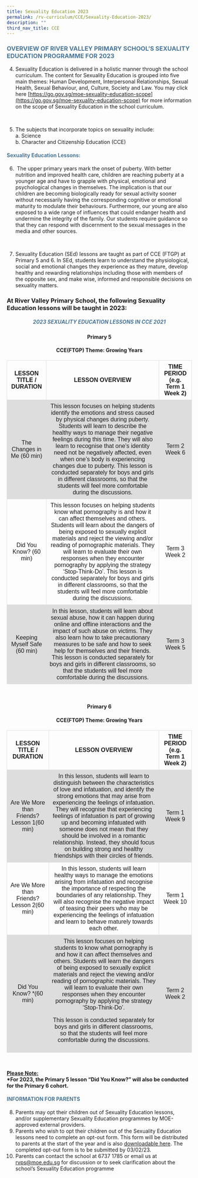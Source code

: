 ```yaml
---
title: Sexuality Education 2023
permalink: /rv-curriculum/CCE/Sexuality-Education-2023/
description: ""
third_nav_title: CCE
---
```

### <font color="49759A"> OVERVIEW OF RIVER VALLEY PRIMARY SCHOOL’S SEXUALITY EDUCATION PROGRAMME FOR 2023 </font>

4.	Sexuality Education is delivered in a holistic manner through the school curriculum. The content for Sexuality Education is grouped into five main themes: Human Development, Interpersonal Relationships, Sexual Health, Sexual Behaviour, and, Culture, Society and Law. You may click here [https://go.gov.sg/moe-sexuality-education-scope](https://go.gov.sg/moe-sexuality-education-scope) for more information on the scope of Sexuality Education in the school curriculum.
<br>

5.	The subjects that incorporate topics on sexuality include: <br>
a.	Science <br>
b.	Character and Citizenship Education (CCE)<br>

#### <font color="49759A"> Sexuality Education Lessons: </font>

6. &nbsp;The upper primary years mark the onset of puberty. With better nutrition and improved health care, children are reaching puberty at a younger age and have to grapple with physical, emotional and psychological changes in themselves. The implication is that our children are becoming biologically ready for sexual activity sooner without necessarily having the corresponding cognitive or emotional maturity to modulate their behaviours. Furthermore, our young are also exposed to a wide range of influences that could endanger health and undermine the integrity of the family. Our students require guidance so that they can respond with discernment to the sexual messages in the media and other sources.
<br>

7.  Sexuality Education (SEd) lessons are taught as part of CCE (FTGP) at Primary 5 and 6. In SEd, students learn to understand the physiological, social and emotional changes they experience as they mature, develop healthy and rewarding relationships including those with members of the opposite sex, and make wise, informed and responsible decisions on sexuality matters. <br>

	
### At River Valley Primary School, the following Sexuality Education lessons will be taught in 2023:
	
##### <center><font color="49759A"> 2023 SEXUALITY EDUCATION LESSONS IN CCE 2021 </font></center>

#### <center> Primary 5 </center>
#### <center> CCE(FTGP) Theme: Growing Years </center>

<style>
table {
  font-family: arial, sans-serif;
  border-collapse: collapse;
  width: 100%;
}

td, th {
  border: 1px solid #dddddd;
  text-align: center;
  padding: 8px;
}
	
tr:nth-child(even) {
  background-color: #dddddd;
}
</style>

<table>
  <tbody><tr>
		<th>LESSON TITLE / DURATION</th>
    <th><center>LESSON OVERVIEW</center></th>
    <th>TIME PERIOD (e.g. Term 1 Week 2)</th>
  </tr>
  <tr>
    <td>The Changes in Me (60 min)
</td>
    <td>This lesson focuses on helping students identify the emotions and stress caused by physical changes during puberty. Students will learn to describe the healthy ways to manage their negative feelings during this time. They will also learn to recognise that one’s identity need not be negatively affected, even when one’s body is experiencing changes due to puberty. 
This lesson is conducted separately for boys and girls in different classrooms, so that the students will feel more comfortable during the discussions.
</td>
    <td>Term 2 Week 6</td>
  </tr>
  <tr>
    <td>Did You Know? (60 min)</td>
    <td>This lesson focuses on helping students know what pornography is and how it can affect themselves and others. Students will learn about the dangers of being exposed to sexually explicit materials and reject the viewing and/or reading of pornographic materials. They will learn to evaluate their own responses when they encounter pornography by applying the strategy ‘Stop-Think-Do’. This lesson is conducted separately for boys and girls in different classrooms, so that the students will feel more comfortable during the discussions.</td>
    <td>Term 3 Week 2</td>
  </tr>
  <tr>
    <td>Keeping Myself Safe (60 min)</td>
    <td>In this lesson, students will learn about sexual abuse, how it can happen during online and offline interactions and the impact of such abuse on victims. They also learn how to take precautionary measures to be safe and how to seek help for themselves and their friends.
This lesson is conducted separately for boys and girls in different classrooms, so that the students will feel more comfortable during the discussions.
</td>
    <td>Term 3 Week 5</td>
  </tr>
</tbody></table>

<br> 

#### <center> Primary 6 </center>
#### <center> CCE(FTGP) Theme: Growing Years </center>



<style>
table {
  font-family: arial, sans-serif;
  border-collapse: collapse;
  width: 100%;
}

td, th {
  border: 1px solid #dddddd;
  text-align: center;
  padding: 8px;
}

tr:nth-child(even) {
  background-color: #dddddd;
}
</style>



<table>
  <tbody><tr>
    <th>LESSON TITLE / DURATION</th>
		<th><center>LESSON OVERVIEW</center></th>
    <th>TIME PERIOD (e.g. Term 1 Week 2)</th>
  </tr>
  <tr>
    <td>Are We More than Friends? Lesson 1(60 min)</td>
    <td>In this lesson, students will learn to distinguish between the characteristics of love and infatuation, and identify the strong emotions that may arise from experiencing the feelings of infatuation. They will recognise that experiencing feelings of infatuation is part of growing up and becoming infatuated with someone does not mean that they should be involved in a romantic relationship. Instead, they should focus on building strong and healthy friendships with their circles of friends.</td>
    <td>Term 1 Week 9</td>
  </tr>
  <tr>
    <td>Are We More than Friends? Lesson 2(60 min)</td>
    <td>In this lesson, students will learn healthy ways to manage the emotions arising from infatuation and recognise the importance of respecting the boundaries of any relationship. They will also recognise the negative impact of teasing their peers who may be experiencing the feelings of infatuation and learn to behave maturely towards each other.</td>
    <td>Term 1 Week 10</td>
  </tr>
  <tr>
    <td>Did You Know? *(60 min)</td>
    <td>This lesson focuses on helping students to know what pornography is and how it can affect themselves and others. Students will learn the dangers of being exposed to sexually explicit materials and reject the viewing and/or reading of pornographic materials. They will learn to evaluate their own responses when they encounter pornography by applying the strategy ‘Stop-Think-Do’. 

This lesson is conducted separately for boys and girls in different classrooms, so that the students will feel more comfortable during the discussions.
</td>
    <td>Term 2 Week 2</td>
  </tr>
</tbody></table>

<br>

<u><b>Please Note:</b></u><br>
<b>*For 2023, the Primary 5 lesson “Did You Know?” will also be conducted for the Primary 6 cohort.</b>



#### <font color="49759A"> INFORMATION FOR PARENTS </font>

8.	Parents may opt their children out of Sexuality Education lessons, and/or supplementary Sexuality Education programmes by MOE-approved external providers. 
9.	Parents who wish to opt their children out of the Sexuality Education lessons need to complete an opt-out form. This form will be distributed to parents at the start of the year and is also [downloadable here](/files/2023%20Sexuality%20Ed%20opt%20out%20form%20180123.pdf). The completed opt-out form is to be submitted by 03/02/23.
10.	Parents can contact the school at 6737 1785 or email us at rvps@moe.edu.sg  for discussion or to seek clarification about the school’s Sexuality Education programme